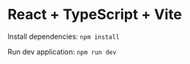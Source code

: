 # React + TypeScript + Vite

Install dependencies: `npm install`

Run dev application: `npm run dev`
